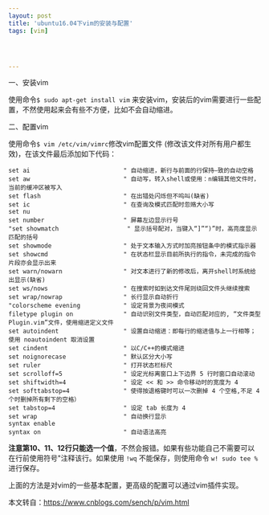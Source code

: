```yaml
---
layout: post
title: 'ubuntu16.04下vim的安装与配置'
tags: [vim]




---
```


一、安装vim

使用命令`` $ sudo apt-get install vim `` 来安装vim，安装后的vim需要进行一些配置，不然使用起来会有些不方便，比如不会自动缩进。

二、配置vim

使用命令`` $ vim /etc/vim/vimrc ``修改vim配置文件  (修改该文件对所有用户都生效)，在该文件最后添加如下代码：

<!--more-->

```shell
set ai                          " 自动缩进，新行与前面的行保持—致的自动空格
set aw                          " 自动写，转入shell或使用：n编辑其他文件时，当前的缓冲区被写入
set flash                       " 在出错处闪烁但不呜叫(缺省)
set ic                          " 在查询及模式匹配时忽赂大小写
set nu        
set number                      " 屏幕左边显示行号
"set showmatch                   " 显示括号配对，当键入“]”“)”时，高亮度显示匹配的括号
set showmode                    " 处于文本输入方式时加亮按钮条中的模式指示器
set showcmd                     " 在状态栏显示目前所执行的指令，未完成的指令片段亦会显示出来
set warn/nowarn                 " 对文本进行了新的修改后，离开shell时系统给出显示(缺省)
set ws/nows                     " 在搜索时如到达文件尾则绕回文件头继续搜索
set wrap/nowrap                 " 长行显示自动折行
"colorscheme evening            " 设定背景为夜间模式
filetype plugin on              " 自动识别文件类型，自动匹配对应的, “文件类型Plugin.vim”文件，使用缩进定义文件
set autoindent                  " 设置自动缩进：即每行的缩进值与上一行相等；使用 noautoindent 取消设置
set cindent                     " 以C/C++的模式缩进
set noignorecase                " 默认区分大小写
set ruler                       " 打开状态栏标尺
set scrolloff=5                 " 设定光标离窗口上下边界 5 行时窗口自动滚动
set shiftwidth=4                " 设定 << 和 >> 命令移动时的宽度为 4
set softtabstop=4               " 使得按退格键时可以一次删掉 4 个空格,不足 4 个时删掉所有剩下的空格）
set tabstop=4                   " 设定 tab 长度为 4
set wrap                        " 自动换行显示
syntax enable
syntax on                       " 自动语法高亮
```
**注意第10、11、12行只能选一个值**，不然会报错。如果有些功能自己不需要可以在行前使用符号"注释该行。如果使用 ``!wq`` 不能保存，则使用命令 ``w! sudo tee %`` 进行保存。

上面的方法是对vim的一些基本配置，更高级的配置可以通过vim插件实现。


本文转自：https://www.cnblogs.com/sench/p/vim.html